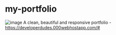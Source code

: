# my-portfolio
![image](https://user-images.githubusercontent.com/113221666/221801938-9dae6c34-bfa1-453c-93f4-909405e90943.png)
A clean, beautiful and responsive portfolio - https://developerdudes.000webhostapp.com/#
